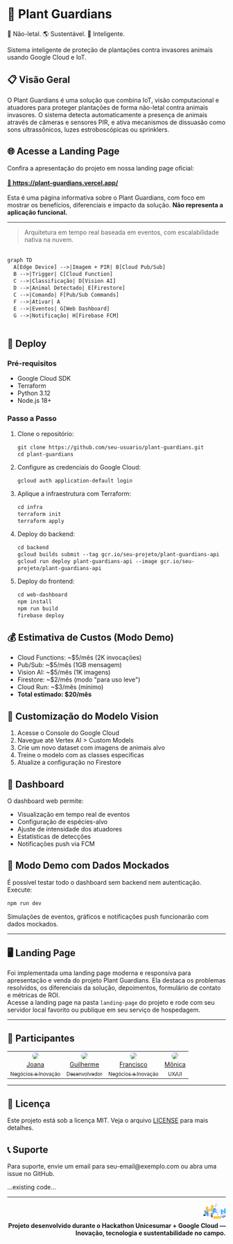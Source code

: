 <h1>🌱 Plant Guardians</h1>
🚫 Não-letal. 🌎 Sustentável. 🧠 Inteligente.

<p>Sistema inteligente de proteção de plantações contra invasores animais usando Google Cloud e IoT.</p>

<h2>📋 Visão Geral</h2>

<p>
O Plant Guardians é uma solução que combina IoT, visão computacional e atuadores para proteger plantações de forma não-letal contra animais invasores. O sistema detecta automaticamente a presença de animais através de câmeras e sensores PIR, e ativa mecanismos de dissuasão como sons ultrassônicos, luzes estroboscópicas ou sprinklers.
</p>

<h2>🌐 Acesse a Landing Page</h2>
<p>
Confira a apresentação do projeto em nossa landing page oficial:<br><br>
<a href="https://plant-guardians.vercel.app/" target="_blank"><strong>🌱 https://plant-guardians.vercel.app/</strong></a><br><br>
Esta é uma página informativa sobre o Plant Guardians, com foco em mostrar os benefícios, diferenciais e impacto da solução. <strong>Não representa a aplicação funcional.</strong>
</p>
<hr/>

> Arquitetura em tempo real baseada em eventos, com escalabilidade nativa na nuvem.
<pre>
<code class="language-mermaid">
graph TD
  A[Edge Device] -->|Imagem + PIR| B[Cloud Pub/Sub]
  B -->|Trigger| C[Cloud Function]
  C -->|Classificação| D[Vision AI]
  D -->|Animal Detectado| E[Firestore]
  C -->|Comando| F[Pub/Sub Commands]
  F -->|Ativar| A
  E -->|Eventos| G[Web Dashboard]
  G -->|Notificação| H[Firebase FCM]
</code>
</pre>

<h2>🚀 Deploy</h2>

<h3>Pré-requisitos</h3>
<ul>
  <li>Google Cloud SDK</li>
  <li>Terraform</li>
  <li>Python 3.12</li>
  <li>Node.js 18+</li>
</ul>

<h3>Passo a Passo</h3>
<ol>
  <li>
  Clone o repositório:
  <pre><code>git clone https://github.com/seu-usuario/plant-guardians.git
cd plant-guardians</code></pre>
  </li>
  <li>
  Configure as credenciais do Google Cloud:
  <pre><code>gcloud auth application-default login</code></pre>
  </li>
  <li>
  Aplique a infraestrutura com Terraform:
  <pre><code>cd infra
terraform init
terraform apply</code></pre>
  </li>
  <li>
  Deploy do backend:
  <pre><code>cd backend
gcloud builds submit --tag gcr.io/seu-projeto/plant-guardians-api
gcloud run deploy plant-guardians-api --image gcr.io/seu-projeto/plant-guardians-api</code></pre>
  </li>
  <li>
  Deploy do frontend:
  <pre><code>cd web-dashboard
npm install
npm run build
firebase deploy</code></pre>
  </li>
</ol>

<h2>💰 Estimativa de Custos (Modo Demo)</h2>
<ul>
  <li>Cloud Functions: ~$5/mês (2K invocações)</li>
  <li>Pub/Sub: ~$5/mês (1GB mensagem)</li>
  <li>Vision AI: ~$5/mês (1K imagens)</li>
  <li>Firestore: ~$2/mês (modo "para uso leve")</li>
  <li>Cloud Run: ~$3/mês (mínimo)</li>
  <li><strong>Total estimado: $20/mês</strong></li>
</ul>

<h2>🔧 Customização do Modelo Vision</h2>
<ol>
  <li>Acesse o Console do Google Cloud</li>
  <li>Navegue até Vertex AI &gt; Custom Models</li>
  <li>Crie um novo dataset com imagens de animais alvo</li>
  <li>Treine o modelo com as classes específicas</li>
  <li>Atualize a configuração no Firestore</li>
</ol>

<h2>📱 Dashboard</h2>
<p>O dashboard web permite:</p>
<ul>
  <li>Visualização em tempo real de eventos</li>
  <li>Configuração de espécies-alvo</li>
  <li>Ajuste de intensidade dos atuadores</li>
  <li>Estatísticas de detecções</li>
  <li>Notificações push via FCM</li>
</ul>

<h2>🧪 Modo Demo com Dados Mockados</h2>
É possível testar todo o dashboard sem backend nem autenticação. Execute:

```sh
npm run dev
```

Simulações de eventos, gráficos e notificações push funcionarão com dados mockados.

---

<h2>🖥️ Landing Page</h2>
<p>
Foi implementada uma landing page moderna e responsiva para apresentação e venda do projeto Plant Guardians. Ela destaca os problemas resolvidos, os diferenciais da solução, depoimentos, formulário de contato e métricas de ROI.<br>
Acesse a landing page na pasta <code>landing-page</code> do projeto e rode com seu servidor local favorito ou publique em seu serviço de hospedagem.
</p>

<hr>

<h2>👥 Participantes</h2>

<table>
  <tr>
    <td align="center">
      <a href="https://github.com/Joana-Aguiar">
        <img src="https://github.com/Joana-Aguiar.png" width="80" style="border-radius:50%"><br>
        Joana<br>
        <sub>Negócios e Inovação</sub>
      </a>
    </td>
    <td align="center">
      <a href="https://github.com/athena272">
        <img src="https://github.com/athena272.png" width="80" style="border-radius:50%"><br>
        Guilherme<br>
        <sub>Desenvolvedor</sub>
      </a>
    </td>
    <td align="center">
      <a href="https://github.com/FranciscoJoseSilva">
        <img src="https://github.com/FranciscoJoseSilva.png" width="80" style="border-radius:50%"><br>
        Francisco<br>
        <sub>Negócios e Inovação</sub>
      </a>
    </td>
    <td align="center">
      <a href="https://github.com/MonicaAlvesP">
        <img src="https://github.com/MonicaAlvesP.png" width="80" style="border-radius:50%"><br>
        Mônica<br>
        <sub>UX/UI</sub>
      </a>
    </td>
  </tr>
</table>

<hr>

<h2>📄 Licença</h2>
<p>
Este projeto está sob a licença MIT. Veja o arquivo <a href="LICENSE">LICENSE</a> para mais detalhes.
</p>

<h2>📞 Suporte</h2>
<p>
Para suporte, envie um email para seu-email@exemplo.com ou abra uma issue no GitHub.
</p>

...existing code...

<hr>

<p align="end">
  <img src="./landing-page/src/assets/Outlook-alp0tp2u.png" alt="Hackathon Logo" height="40"/><br>
  <b>Projeto desenvolvido durante o Hackathon Unicesumar + Google Cloud — Inovação, tecnologia e sustentabilidade no campo.</b>
</p>
